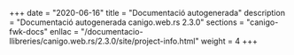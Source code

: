 +++
date        = "2020-06-16"
title       = "Documentació autogenerada"
description = "Documentació autogenerada canigo.web.rs 2.3.0"
sections    = "canigo-fwk-docs"
enllac		= "/documentacio-llibreries/canigo.web.rs/2.3.0/site/project-info.html"
weight      = 4
+++
